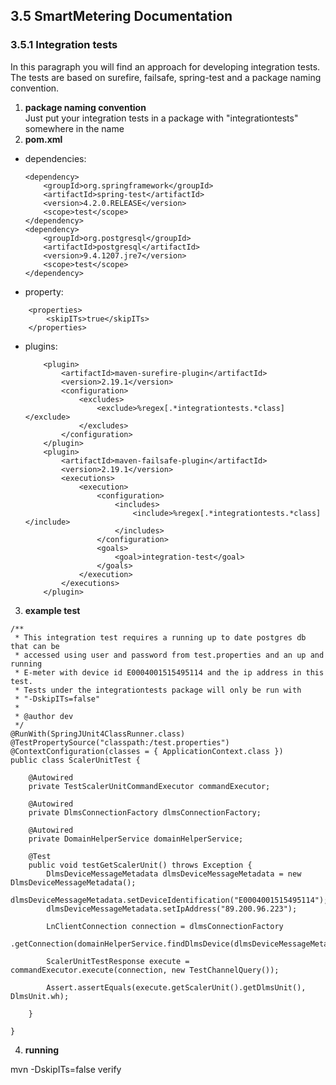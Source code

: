 ## 3.5 SmartMetering Documentation


### 3.5.1 Integration tests

In this paragraph you will find an approach for developing integration tests. The tests are based on surefire, failsafe, spring-test and a package naming convention.

1. **package naming convention**  
Just put your integration tests in a package with "integrationtests" somewhere in the name  
2. **pom.xml**  
  * dependencies:  

        <dependency>
            <groupId>org.springframework</groupId>
            <artifactId>spring-test</artifactId>
            <version>4.2.0.RELEASE</version>
            <scope>test</scope>
        </dependency>
        <dependency>
            <groupId>org.postgresql</groupId>
            <artifactId>postgresql</artifactId>
            <version>9.4.1207.jre7</version>
            <scope>test</scope>
        </dependency>
    </dependencies>

  * property:  
```
    <properties>
        <skipITs>true</skipITs>
    </properties>
```
  * plugins:  

            <plugin>
                <artifactId>maven-surefire-plugin</artifactId>
                <version>2.19.1</version>
                <configuration>
                    <excludes>
                        <exclude>%regex[.*integrationtests.*class]</exclude>                        
                    </excludes>
                </configuration>
            </plugin>
            <plugin>
                <artifactId>maven-failsafe-plugin</artifactId>
                <version>2.19.1</version>
                <executions>
                    <execution>
                        <configuration>
                            <includes>
                                <include>%regex[.*integrationtests.*class]</include>                            
                            </includes>
                        </configuration>
                        <goals>
                            <goal>integration-test</goal>
                        </goals>
                    </execution>
                </executions> 
            </plugin>


3. **example test**  

```
/**
 * This integration test requires a running up to date postgres db that can be
 * accessed using user and password from test.properties and an up and running
 * E-meter with device id E0004001515495114 and the ip address in this test.
 * Tests under the integrationtests package will only be run with
 * "-DskipITs=false"
 * 
 * @author dev
 */
@RunWith(SpringJUnit4ClassRunner.class)
@TestPropertySource("classpath:/test.properties")
@ContextConfiguration(classes = { ApplicationContext.class })
public class ScalerUnitTest {

    @Autowired
    private TestScalerUnitCommandExecutor commandExecutor;

    @Autowired
    private DlmsConnectionFactory dlmsConnectionFactory;

    @Autowired
    private DomainHelperService domainHelperService;

    @Test
    public void testGetScalerUnit() throws Exception {
        DlmsDeviceMessageMetadata dlmsDeviceMessageMetadata = new DlmsDeviceMessageMetadata();
        dlmsDeviceMessageMetadata.setDeviceIdentification("E0004001515495114");
        dlmsDeviceMessageMetadata.setIpAddress("89.200.96.223");

        LnClientConnection connection = dlmsConnectionFactory
                .getConnection(domainHelperService.findDlmsDevice(dlmsDeviceMessageMetadata));

        ScalerUnitTestResponse execute = commandExecutor.execute(connection, new TestChannelQuery());

        Assert.assertEquals(execute.getScalerUnit().getDlmsUnit(), DlmsUnit.wh);

    }

}
```
4. **running**  

mvn -DskipITs=false verify
